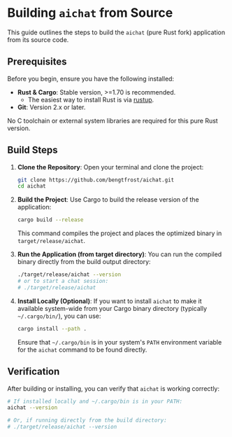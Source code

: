 # Building `aichat` from Source

This guide outlines the steps to build the `aichat` (pure Rust fork) application from its source code.

## Prerequisites

Before you begin, ensure you have the following installed:

-   **Rust & Cargo**: Stable version, >=1.70 is recommended.
    -   The easiest way to install Rust is via [rustup](https://rustup.rs/).
-   **Git**: Version 2.x or later.

No C toolchain or external system libraries are required for this pure Rust version.

## Build Steps

1.  **Clone the Repository**:
    Open your terminal and clone the project:
    ```bash
    git clone https://github.com/bengtfrost/aichat.git
    cd aichat
    ```

2.  **Build the Project**:
    Use Cargo to build the release version of the application:
    ```bash
    cargo build --release
    ```
    This command compiles the project and places the optimized binary in `target/release/aichat`.

3.  **Run the Application (from target directory)**:
    You can run the compiled binary directly from the build output directory:
    ```bash
    ./target/release/aichat --version
    # or to start a chat session:
    # ./target/release/aichat
    ```

4.  **Install Locally (Optional)**:
    If you want to install `aichat` to make it available system-wide from your Cargo binary directory (typically `~/.cargo/bin/`), you can use:
    ```bash
    cargo install --path .
    ```
    Ensure that `~/.cargo/bin` is in your system's `PATH` environment variable for the `aichat` command to be found directly.

## Verification

After building or installing, you can verify that `aichat` is working correctly:

```bash
# If installed locally and ~/.cargo/bin is in your PATH:
aichat --version

# Or, if running directly from the build directory:
# ./target/release/aichat --version
